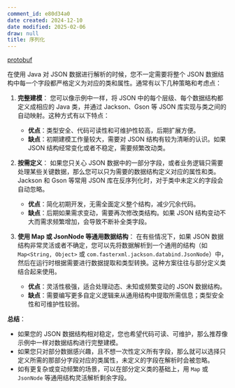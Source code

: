 ```yaml
---
comment_id: e80d34a0
date created: 2024-12-10
date modified: 2025-02-06
draw: null
title: 序列化
---
```

[protobuf](protobuf.md)

在使用 Java 对 JSON 数据进行解析的时候，您不一定需要将整个 JSON 数据结构中每一个字段都严格定义为对应的类和属性。通常有以下几种策略和考虑点：

1. **完整建模**：
    您可以像示例中一样，将 JSON 中的每个层级、每个数据结构都定义成相应的 Java 类，并通过 Jackson、Gson 等 JSON 库实现与类之间的自动映射。这种方式有以下特点：
    
    - **优点**：类型安全、代码可读性和可维护性较高，后期扩展方便。
    - **缺点**：初期建模工作量较大，需要对 JSON 结构有较为清晰的认识。如果 JSON 结构经常变化或者不稳定，需要频繁改动类。
2. **按需定义**：
    如果您只关心 JSON 数据中的一部分字段，或者业务逻辑只需要处理某些关键数据，那么您可以只为需要的数据结构定义对应的属性和类。Jackson 和 Gson 等常用 JSON 库在反序列化时，对于类中未定义的字段会自动忽略。
    
    - **优点**：简化初期开发，无需全面定义整个结构，减少冗余代码。
    - **缺点**：后期如果需求变动，需要再次修改类结构。如果 JSON 结构变动不大而需求频繁增加，会导致不断补全类字段。
3. **使用 Map 或 JsonNode 等通用数据结构**：
    在有些情况下，如果 JSON 数据结构非常灵活或者不确定，您可以先将数据解析到一个通用的结构（如 `Map<String, Object>` 或 `com.fasterxml.jackson.databind.JsonNode`）中，然后在运行时根据需要进行数据提取和类型转换。这种方案往往与部分定义类结合起来使用。
    
    - **优点**：灵活性极强，适合处理动态、未知或频繁变动的 JSON 数据结构。
    - **缺点**：需要编写更多自定义逻辑来从通用结构中提取所需信息；类型安全性和可维护性较弱。

**总结**：

- 如果您的 JSON 数据结构相对稳定，您也希望代码可读、可维护，那么推荐像示例中一样对数据结构进行完整建模。
- 如果您只对部分数据感兴趣，且不想一次性定义所有字段，那么就可以选择只定义所需的那部分字段对应的类属性，未定义的字段在解析时会被忽略。
- 如有更复杂或变动频繁的场景，可以在部分定义类的基础上，用 `Map` 或 `JsonNode` 等通用结构灵活解析剩余字段。
